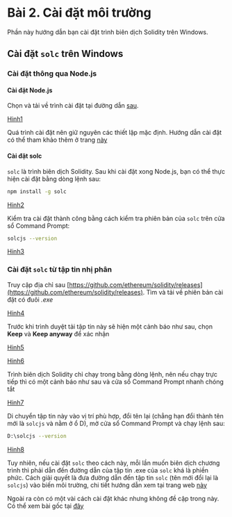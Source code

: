 # Bài 2. Cài đặt môi trường

Phần này hướng dẫn bạn cài đặt trình biên dịch Solidity trên Windows.

## Cài đặt `solc` trên Windows

### Cài đặt thông qua Node.js

#### Cài đặt Node.js

Chọn và tải về trình cài đặt tại đường dẫn [sau](https://nodejs.org/en/download/).

[Hinh1](Images/Bai2/Hinh1.png)

Quá trình cài đặt nên giữ nguyên các thiết lập mặc định. Hướng dẫn cài đặt có thể tham khảo thêm ở trang [này](https://openplanning.net/11921/cai-dat-nodejs-tren-windows)

#### Cài đặt solc

`solc` là trình biên dịch Solidity. Sau khi cài đặt xong Node.js, bạn có thể thực hiện cài đặt bằng dòng lệnh sau:

```bash
npm install -g solc
```

[Hinh2](Images/Bai2/Hinh2.png)

Kiểm tra cài đặt thành công bằng cách kiểm tra phiên bản của `solc` trên cửa sổ Command Prompt:

```bash
solcjs --version
```

[Hinh3](Images/Bai2/Hinh3.png)

### Cài đặt `solc` từ tập tin nhị phân

Truy cập địa chỉ sau [https://github.com/ethereum/solidity/releases](https://github.com/ethereum/solidity/releases). Tìm và tải về phiên bản cài đặt có đuôi *.exe*

[Hinh4](Images/Bai2/Hinh4.png)

Trước khi trình duyệt tải tập tin này sẽ hiện một cảnh báo như sau, chọn **Keep** và **Keep anyway** để xác nhận

[Hinh5](Images/Bai2/Hinh5.png)

[Hinh6](Images/Bai2/Hinh6.png)

Trình biên dịch Solidity chỉ chạy trong bằng dòng lệnh, nên nếu chạy trực tiếp thì có một cảnh báo như sau và cửa sổ Command Prompt nhanh chóng tắt

[Hinh7](Images/Bai2/Hinh7.png)

Di chuyển tập tin này vào vị trí phù hợp, đổi tên lại (chẳng hạn đổi thành tên mới là `solcjs` và nằm ở ổ D), mở cửa sổ Command Prompt và chạy lệnh sau:

```bash
D:\solcjs --version
```

[Hinh8](Images/Bai2/Hinh8.png)

Tuy nhiên, nếu cài đặt `solc` theo cách này, mỗi lần muốn biên dịch chương trình thì phải dẫn đến đường dẫn của tập tin .exe của `solc` khá là phiền phức. Cách giải quyết là đưa đường dẫn đến tập tin `solc` (tên mới đổi lại là `solcjs`) vào biến môi trường, chi tiết hướng dẫn xem tại trang web [này](https://www.codeooze.com/blockchain/solc-hello-world/)

Ngoài ra còn có một vài cách cài đặt khác nhưng không đề cập trong này. Có thể xem bài gốc tại [đây](https://www.tutorialspoint.com/solidity/solidity_environment_setup.htm)
